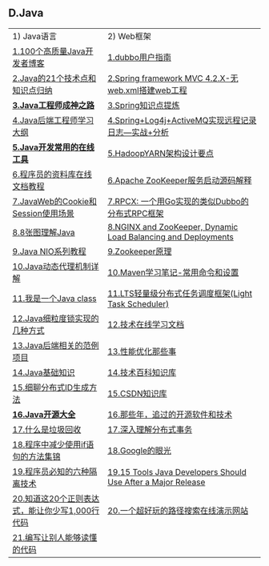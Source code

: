 <h2>D.Java</h2>
<table>
  <tr>
    <td>1) Java语言</td>
    <td>2) Web框架</td>
  </tr>
  <tr>
    <td><a href="http://easygeek.com.cn/topic/e93f9d5a4bfe446d9180f6f8fb23c658">1.100个高质量Java开发者博客</a></td>
    <td><a href="http://dubbo.io/User+Guide-zh.htm#UserGuide-zh-webservice%3A%2F%2F">1.dubbo用户指南</a></td>
  </tr>
  <tr>
    <td><a href="http://www.smartcitychina.cn/QianYanJiShu/2016-05/7112.html">2.Java的21个技术点和知识点归纳</a></td>
    <td><a href="http://blog.tingyun.com/web/article/detail/320">2.Spring framework MVC 4.2.X-无web.xml搭建web工程</a></td>
  </tr>
  <tr>
    <td><a href="http://www.hollischuang.com/archives/489"><strong>3.Java工程师成神之路</strong></a></td>
    <td><a href="http://blog.csdn.net/u013256816/article/details/51386182">3.Spring知识点提炼</a></td>
  </tr>
  <tr>
    <td><a href="http://www.rowkey.me/blog/2016/06/27/java-backend-study/">4.Java后端工程师学习大纲</a></td>
    <td><a href="http://my.oschina.net/itblog/blog/533730">4.Spring+Log4j+ActiveMQ实现远程记录日志&mdash;实战+分析</a></td>
  </tr>
  <tr>
    <td><a href="http://www.hollischuang.com/archives/1459"><strong>5.Java开发常用的在线工具</strong></a></td>
    <td><a href="http://shiyanjun.cn/archives/1119.html">5.HadoopYARN架构设计要点</a></td>
  </tr>
  <tr>
    <td><a href="http://w3cschool.codecloud.net/">6.程序员的资料库在线文档教程</a></td>
    <td><a href="http://www.ibm.com/developerworks/cn/opensource/os-cn-zookeeper-code/index.html">6.Apache ZooKeeper服务启动源码解释</a></td>
  </tr>
  <tr>
    <td><a href="http://www.jiagoushuo.com/article/1000082.html">7.JavaWeb的Cookie和Session使用场景</a></td>
    <td><a href="http://colobu.com/2016/05/26/RPCX-a-distributed-rpc-dubbo-like-framework-by-Go/">7.RPCX: 一个用Go实现的类似Dubbo的分布式RPC框架</a></td>
  </tr>
  <tr>
    <td><a href="http://www.importnew.com/11725.html">8.8张图理解Java</a></td>
    <td><a href="https://www.nginx.com/blog/nginx-and-zookeeper-dynamic-load-balancing-and-deployments/">8.NGINX and ZooKeeper, Dynamic Load Balancing and Deployments</a></td>
  </tr>
  <tr>
    <td><a href="http://www.importnew.com/18763.html">9.Java NIO系列教程</a></td>
    <td><a href="http://coderknock.com/blog/2016/07/25/Zookeeper.html">9.Zookeeper原理</a></td>
  </tr>
  <tr>
    <td><a href="http://blog.csdn.net/luanlouis/article/details/24589193">10.Java动态代理机制详解</a></td>
    <td><a href="http://blog.csdn.net/fw0124/article/details/48368695">10.Maven学习笔记-常用命令和设置</a></td>
  </tr>
  <tr>
    <td><a href="https://mp.weixin.qq.com/s?__biz=MzAxOTc0NzExNg==&amp;mid=416976590&amp;idx=1&amp;sn=22823ada76d8cfd26a43e8d3a7b7a60e">11.我是一个Java class</a></td>
    <td><a href="http://www.open-open.com/lib/view/open1434375729020.html">11.LTS轻量级分布式任务调度框架(Light Task Scheduler)</a></td>
  </tr>
  <tr>
    <td><a href="http://m.oschina.net/blog/673008">12.Java细粒度锁实现的几种方式</a></td>
    <td><a href="http://www.runoob.com/">12.技术在线学习文档</a></td>
  </tr>
  <tr>
    <td><a href="http://wosyingjun.iteye.com/blog/2312553?hmsr=toutiao.io&amp;utm_medium=toutiao.io&amp;utm_source=toutiao.io">13.Java后端相关的范例项目</a></td>
    <td><a href="http://www.liuinsect.com/2016/05/14/%E6%80%A7%E8%83%BD%E4%BC%98%E5%8C%96%E9%82%A3%E4%BA%9B%E4%BA%8B/">13.性能优化那些事</a></td>
  </tr>
  <tr>
    <td><a href="http://bedoing.org/">14.Java基础知识</a></td>
    <td><a href="http://lib.csdn.net/index">14.技术百科知识库</a></td>
  </tr>
  <tr>
    <td><a href="http://sanpi.li/xi-liao-fen-bu-shi-id-sheng-cheng-fang-fa/">15.细聊分布式ID生成方法</a></td>
    <td><a href="http://lib.csdn.net/base/20/structure">15.CSDN知识库</a></td>
  </tr>
  <tr>
    <td><a href="http://www.open-open.com/"><strong>16.Java开源大全</strong></a></td>
    <td><a href="http://mp.weixin.qq.com/s?__biz=MzI4NTA1MDEwNg==&amp;mid=403173621&amp;idx=1&amp;sn=ef02a7b7731eafa2dfbb74ea84a7fde3&amp;scene=0#wechat_redirect">16.那些年，追过的开源软件和技术</a></td>
  </tr>
  <tr>
    <td><a href="http://it.deepinmind.com/gc/2015/06/02/what-is-garbage-collection.html">17.什么是垃圾回收</a></td>
    <td><a href="http://www.codeceo.com/article/distributed-transaction.html">17.深入理解分布式事务</a></td>
  </tr>
  <tr>
    <td><a href="http://geek.csdn.net/news/detail/81154">18.程序中减少使用if语句的方法集锦</a></td>
    <td><a href="http://www.yinwang.org/blog-cn/2016/03/17/google-vision?hmsr=toutiao.io&amp;utm_medium=toutiao.io&amp;utm_source=toutiao.io">18.Google的眼光</a></td>
  </tr>
  <tr>
    <td><a href="http://mp.weixin.qq.com/s?__biz=MjM5Mjg4NDMwMA==&amp;mid=405373210&amp;idx=1&amp;sn=7f149479e9cbe7809bd40ccef1723a15#rd">19.程序员必知的六种隔离技术</a></td>
    <td><a href="https://www.javacodegeeks.com/2014/12/15-tools-java-developers-should-use-after-a-major-release.html">19.15 Tools Java Developers Should Use After a Major Release</a></td>
  </tr>
  <tr>
    <td><a href="http://www.jianshu.com/p/e7bb97218946">20.知道这20个正则表达式，能让你少写1,000行代码</a></td>
    <td><a href="http://www.webhek.com/pathfinding">20.一个超好玩的路径搜索在线演示网站</a></td>
  </tr>
  <tr>
    <td><a href="http://www.cnblogs.com/richieyang/p/4840614.html">21.编写让别人能够读懂的代码</a></td>
    <td></td>
  </tr>
</table>
